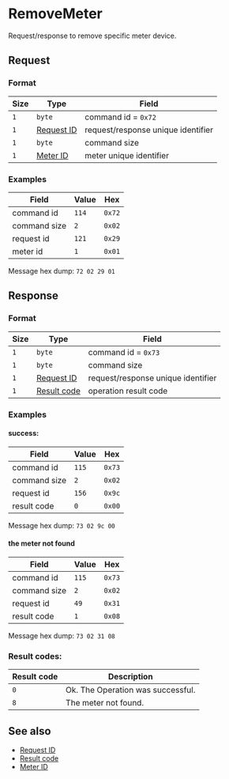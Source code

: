 # RemoveMeter

Request/response to remove specific meter device.


## Request

### Format

| Size | Type                                 | Field                              |
| ---- | ------------------------------------ | ---------------------------------- |
| `1`  | `byte`                               | command id = `0x72`                |
| `1`  | [Request ID](../types.md#request-id) | request/response unique identifier |
| `1`  | `byte`                               | command size                       |
| `1`  | [Meter ID](../types.md#meter-id)     | meter unique identifier            |


### Examples

| Field        | Value | Hex    |
| ------------ | ----- | ------ |
| command id   | `114` | `0x72` |
| command size | `2`   | `0x02` |
| request id   | `121` | `0x29` |
| meter id     | `1`   | `0x01` |

Message hex dump: `72 02 29 01`


## Response

### Format

| Size | Type                                   | Field                              |
| ---- | -------------------------------------- | ---------------------------------- |
| `1`  | `byte`                                 | command id = `0x73`                |
| `1`  | `byte`                                 | command size                       |
| `1`  | [Request ID](../types.md#request-id)   | request/response unique identifier |
| `1`  | [Result code](../types.md#result-code) | operation result code              |


### Examples

#### success:

| Field        | Value | Hex    |
| ------------ | ----- | ------ |
| command id   | `115` | `0x73` |
| command size | `2`   | `0x02` |
| request id   | `156` | `0x9c` |
| result code  | `0`   | `0x00` |

Message hex dump: `73 02 9c 00`

#### the meter not found

| Field        | Value | Hex    |
| ------------ | ----- | ------ |
| command id   | `115` | `0x73` |
| command size | `2`   | `0x02` |
| request id   | `49`  | `0x31` |
| result code  | `1 `  | `0x08` |

Message hex dump: `73 02 31 08`


### Result codes:

| Result code | Description                       |
| ----------- | --------------------------------- |
| `0`         | Ok. The Operation was successful. |
| `8`         | The meter not found.              |


## See also

* [Request ID](../types.md#request-id)
* [Result code](../types.md#result-code)
* [Meter ID](../types.md#meter-id)
